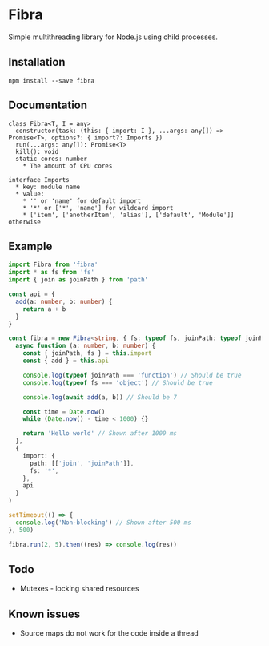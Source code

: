 # Fibra

Simple multithreading library for Node.js using child processes.

## Installation
```
npm install --save fibra
```

## Documentation
```
class Fibra<T, I = any>
  constructor(task: (this: { import: I }, ...args: any[]) => Promise<T>, options?: { import?: Imports })
  run(...args: any[]): Promise<T>
  kill(): void
  static cores: number
    * The amount of CPU cores

interface Imports
  * key: module name
  * value:
    * '' or 'name' for default import
    * '*' or ['*', 'name'] for wildcard import
    * ['item', ['anotherItem', 'alias'], ['default', 'Module']] otherwise
```

## Example
```ts
import Fibra from 'fibra'
import * as fs from 'fs'
import { join as joinPath } from 'path'

const api = {
  add(a: number, b: number) {
    return a + b
  }
}

const fibra = new Fibra<string, { fs: typeof fs, joinPath: typeof joinPath }, typeof api>(
  async function (a: number, b: number) {
    const { joinPath, fs } = this.import
    const { add } = this.api

    console.log(typeof joinPath === 'function') // Should be true
    console.log(typeof fs === 'object') // Should be true

    console.log(await add(a, b)) // Should be 7

    const time = Date.now()
    while (Date.now() - time < 1000) {}

    return 'Hello world' // Shown after 1000 ms
  },
  {
    import: {
      path: [['join', 'joinPath']],
      fs: '*',
    },
    api
  }
)

setTimeout(() => {
  console.log('Non-blocking') // Shown after 500 ms
}, 500)

fibra.run(2, 5).then((res) => console.log(res))
```

## Todo
- Mutexes - locking shared resources

## Known issues
- Source maps do not work for the code inside a thread
